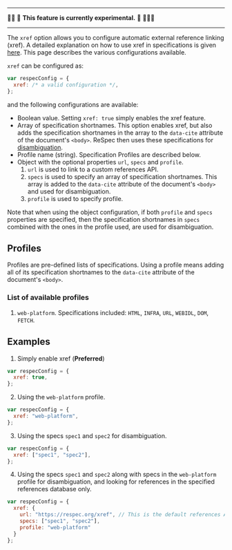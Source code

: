 ***
👷‍♀️ 🚧 **This feature is currently experimental.** 🚧 👷🏽‍♂️
***

The `xref` option allows you to configure automatic external reference linking (xref). A detailed explanation on how to use xref in specifications is given [here](Auto-linking-external-references). This page describes the various configurations available.  

`xref` can be configured as:
``` js
var respecConfig = {
  xref: /* a valid configuration */,
};
```
and the following configurations are available:

* Boolean value. Setting `xref: true` simply enables the xref feature.
* Array of specification shortnames. This option enables xref, but also adds the specification shortnames in the array to the `data-cite` attribute of the document's `<body>`. ReSpec then uses these specifications for [disambiguation](https://github.com/w3c/respec/wiki/Auto-linking-external-references#handling-ambiguity).
* Profile name (string). Specification Profiles are described below.
* Object with the optional properties `url`, `specs` and `profile`. 
  1. `url` is used to link to a custom references API. 
  2. `specs` is used to specify an array of specification shortnames. This array is added to the `data-cite` attribute of the document's `<body>` and used for disambiguation.
  3. `profile` is used to specify profile. 

Note that when using the object configuration, if both `profile` and `specs` properties are specified, then the specification shortnames in `specs` combined with the ones in the profile used, are used for disambiguation.

## Profiles

Profiles are pre-defined lists of specifications. Using a profile means adding all of its specification shortnames to the `data-cite` attribute of the document's `<body>`. 
### List of available profiles
1. `web-platform`. Specifications included: `HTML`, `INFRA`, `URL`, `WEBIDL`, `DOM`, `FETCH`.

## Examples
1. Simply enable xref (**Preferred**)
``` js
var respecConfig = {
  xref: true,
};
```
2. Using the `web-platform` profile. 

``` js
var respecConfig = {
  xref: "web-platform",
};
```

3. Using the specs `spec1` and `spec2` for disambiguation.
``` js
var respecConfig = {
  xref: ["spec1", "spec2"],
};
```

4. Using the specs `spec1` and `spec2` along with specs in the `web-platform` profile for disambiguation, and looking for references in the specified references database only.

``` js
var respecConfig = {
  xref: {
    url: "https://respec.org/xref", // This is the default references API.
    specs: ["spec1", "spec2"],
    profile: "web-platform"
  }
};
```